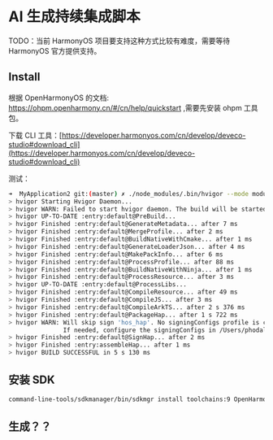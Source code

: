 # AI 生成持续集成脚本

TODO：当前 HarmonyOS 项目要支持这种方式比较有难度，需要等待 HarmonyOS 官方提供支持。

## Install

根据 OpenHarmonyOS 的文档: https://ohpm.openharmony.cn/#/cn/help/quickstart ,需要先安装 ohpm 工具包。

下载 CLI 工具：[https://developer.harmonyos.com/cn/develop/deveco-studio#download_cli](https://developer.harmonyos.com/cn/develop/deveco-studio#download_cli)

测试：

```bash
➜  MyApplication2 git:(master) ✗ ./node_modules/.bin/hvigor --mode module -p product=default assembleHap
> hvigor Starting Hvigor Daemon...
> hvigor WARN: Failed to start hvigor daemon. The build will be started in no-daemon mode.
> hvigor UP-TO-DATE :entry:default@PreBuild...
> hvigor Finished :entry:default@GenerateMetadata... after 7 ms
> hvigor Finished :entry:default@MergeProfile... after 2 ms
> hvigor Finished :entry:default@BuildNativeWithCmake... after 1 ms
> hvigor Finished :entry:default@GenerateLoaderJson... after 4 ms
> hvigor Finished :entry:default@MakePackInfo... after 6 ms
> hvigor Finished :entry:default@ProcessProfile... after 88 ms
> hvigor Finished :entry:default@BuildNativeWithNinja... after 1 ms
> hvigor Finished :entry:default@ProcessResource... after 3 ms
> hvigor UP-TO-DATE :entry:default@ProcessLibs...
> hvigor Finished :entry:default@CompileResource... after 49 ms
> hvigor Finished :entry:default@CompileJS... after 3 ms
> hvigor Finished :entry:default@CompileArkTS... after 2 s 376 ms
> hvigor Finished :entry:default@PackageHap... after 1 s 722 ms
> hvigor WARN: Will skip sign 'hos_hap'. No signingConfigs profile is configured in current project.
               If needed, configure the signingConfigs in /Users/phodal/DevEcoStudioProjects/MyApplication2/build-profile.json5 .
> hvigor Finished :entry:default@SignHap... after 2 ms
> hvigor Finished :entry:assembleHap... after 1 ms
> hvigor BUILD SUCCESSFUL in 5 s 130 ms
```

## 安装 SDK

```bash
command-line-tools/sdkmanager/bin/sdkmgr install toolchains:9 OpenHarmony/toolchains:9 --accept-license
```

## 生成？？

